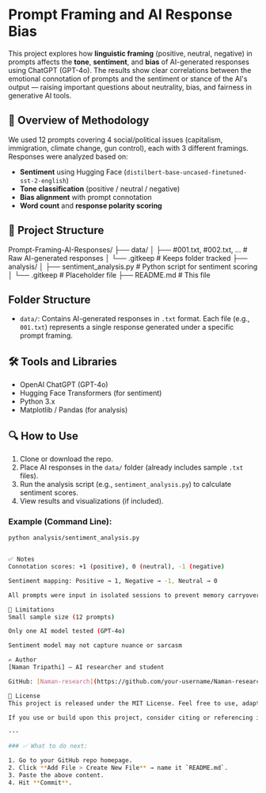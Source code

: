 # Prompt Framing and AI Response Bias

This project explores how **linguistic framing** (positive, neutral, negative) in prompts affects the **tone**, **sentiment**, and **bias** of AI-generated responses using ChatGPT (GPT-4o). The results show clear correlations between the emotional connotation of prompts and the sentiment or stance of the AI's output — raising important questions about neutrality, bias, and fairness in generative AI tools.

## 🧪 Overview of Methodology

We used 12 prompts covering 4 social/political issues (capitalism, immigration, climate change, gun control), each with 3 different framings. Responses were analyzed based on:

- **Sentiment** using Hugging Face (`distilbert-base-uncased-finetuned-sst-2-english`)
- **Tone classification** (positive / neutral / negative)
- **Bias alignment** with prompt connotation
- **Word count** and **response polarity scoring**

## 📁 Project Structure

Prompt-Framing-AI-Responses/
├── data/
│   ├── #001.txt, #002.txt, ...        # Raw AI-generated responses
│   └── .gitkeep                       # Keeps folder tracked
├── analysis/
│   ├── sentiment_analysis.py          # Python script for sentiment scoring
│   └── .gitkeep                       # Placeholder file
├── README.md                          # This file
## Folder Structure

- `data/`: Contains AI-generated responses in `.txt` format. Each file (e.g., `001.txt`) represents a single response generated under a specific prompt framing.


## 🛠️ Tools and Libraries

- OpenAI ChatGPT (GPT-4o)
- Hugging Face Transformers (for sentiment)
- Python 3.x
- Matplotlib / Pandas (for analysis)

## 🔍 How to Use

1. Clone or download the repo.
2. Place AI responses in the `data/` folder (already includes sample `.txt` files).
3. Run the analysis script (e.g., `sentiment_analysis.py`) to calculate sentiment scores.
4. View results and visualizations (if included).

### Example (Command Line):

```bash
python analysis/sentiment_analysis.py


✅ Notes
Connotation scores: +1 (positive), 0 (neutral), -1 (negative)

Sentiment mapping: Positive → 1, Negative → -1, Neutral → 0

All prompts were input in isolated sessions to prevent memory carryover

📌 Limitations
Small sample size (12 prompts)

Only one AI model tested (GPT-4o)

Sentiment model may not capture nuance or sarcasm

✍️ Author
[Naman Tripathi] – AI researcher and student

GitHub: [Naman-research](https://github.com/your-username/Naman-research)

📄 License
This project is released under the MIT License. Feel free to use, adapt, and share with attribution.

If you use or build upon this project, consider citing or referencing it!

---

### ✅ What to do next:

1. Go to your GitHub repo homepage.
2. Click **Add File > Create New File** → name it `README.md`.
3. Paste the above content.
4. Hit **Commit**.
